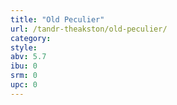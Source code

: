```yaml
---
title: "Old Peculier"
url: /tandr-theakston/old-peculier/
category: 
style: 
abv: 5.7
ibu: 0
srm: 0
upc: 0
---
```


